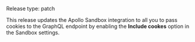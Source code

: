 Release type: patch

This release updates the Apollo Sandbox integration to all you to
pass cookies to the GraphQL endpoint by enabling the **Include cookes**
option in the Sandbox settings.
